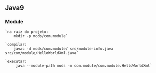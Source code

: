 ## Java9

### Module
    `na raiz do projeto: 
        mkdir -p mods/com.module`
        
    `compilar:
        javac -d mods/com.module/ src/module-info.java src/com/module/HelloWorldXml.java`
        
    `executar:
         java --module-path mods -m com.module/com.module.HelloWorldXml`